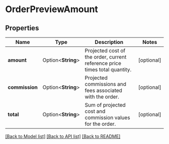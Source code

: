 # OrderPreviewAmount

## Properties

Name | Type | Description | Notes
------------ | ------------- | ------------- | -------------
**amount** | Option<**String**> | Projected cost of the order, current reference price times total quantity. | [optional]
**commission** | Option<**String**> | Projected commissions and fees associated with the order. | [optional]
**total** | Option<**String**> | Sum of projected cost and commission values for the order. | [optional]

[[Back to Model list]](../README.md#documentation-for-models) [[Back to API list]](../README.md#documentation-for-api-endpoints) [[Back to README]](../README.md)


